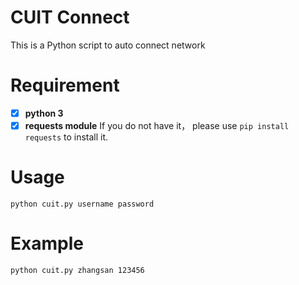 # CUIT Connect
This is a Python script to auto connect network

# Requirement
- [x] __python 3__
- [x] __requests module__ If you do not have it， please use `pip install requests` to install it.

# Usage
    python cuit.py username password
# Example
    python cuit.py zhangsan 123456
